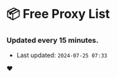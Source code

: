 # :package: Free Proxy List
### Updated every 15 minutes.

- Last updated: `2024-07-25 07:33`

:heart:

